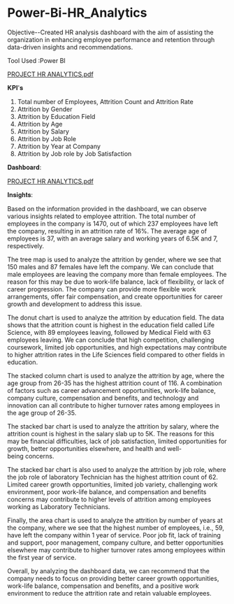 # Power-Bi-HR_Analytics

Objective--Created HR analysis dashboard with the aim of assisting the organization in enhancing employee performance 
and retention through data-driven insights and recommendations.


Tool Used :Power BI



[PROJECT HR ANALYTICS.pdf](https://github.com/vaidehip30/Power-Bi-HR_Analytics/files/11608653/PROJECT.HR.ANALYTICS.pdf)

𝐊𝐏𝐈'𝐬

1. Total number of Employees, Attrition Count and Attrition Rate
2. Attrition by Gender
3. Attrition by Education Field
4. Attrition by Age
5. Attrition by Salary
6. Attrition by Job Role
7. Attrition by Year at Company
8. Attrition by Job role by Job Satisfaction


𝐃𝐚𝐬𝐡𝐛𝐨𝐚𝐫𝐝:

[PROJECT HR ANALYTICS.pdf](https://github.com/vaidehip30/Power-Bi-HR_Analytics/files/11609173/PROJECT.HR.ANALYTICS.pdf)


𝐈𝐧𝐬𝐢𝐠𝐡𝐭𝐬:

Based on the information provided in the dashboard, we can observe various insights related to employee attrition. The total number of employees in the company is 1470, out of which 237 employees have left the company, resulting in an attrition rate of 16%. The average age of employees is 37, with an average salary and working years of 6.5K and 7, respectively.

The tree map is used to analyze the attrition by gender, where we see that 150 males and 87 females have left the company. We can conclude that male employees are leaving the company more than female employees. The reason for this may be due to work-life balance, lack of flexibility, or lack of career progression. The company can provide more flexible work arrangements, offer fair compensation, and create opportunities for career growth and development to address this issue.

The donut chart is used to analyze the attrition by education field. The data shows that the attrition count is highest in the education field called Life Science, with 89 employees leaving, followed by Medical Field with 63 employees leaving. We can conclude that high competition, challenging coursework, limited job opportunities, and high expectations may contribute to higher attrition rates in the Life Sciences field compared to other fields in education.

The stacked column chart is used to analyze the attrition by age, where the age group from 26-35 has the highest attrition count of 116. A combination of factors such as career advancement opportunities, work-life balance, company culture, compensation and benefits, and technology and innovation can all contribute to higher turnover rates among employees in the age group of 26-35.

The stacked bar chart is used to analyze the attrition by salary, where the attrition count is highest in the salary slab up to 5K. The reasons for this may be financial difficulties, lack of job satisfaction, limited opportunities for growth, better opportunities elsewhere, and health and well-being concerns.

The stacked bar chart is also used to analyze the attrition by job role, where the job role of laboratory Technician has the highest attrition count of 62. Limited career growth opportunities, limited job variety, challenging work environment, poor work-life balance, and compensation and benefits concerns may contribute to higher levels of attrition among employees working as Laboratory Technicians.

Finally, the area chart is used to analyze the attrition by number of years at the company, where we see that the highest number of employees, i.e., 59, have left the company within 1 year of service. Poor job fit, lack of training and support, poor management, company culture, and better opportunities elsewhere may contribute to higher turnover rates among employees within the first year of service.

Overall, by analyzing the dashboard data, we can recommend that the company needs to focus on providing better career growth opportunities, work-life balance, compensation and benefits, and a positive work environment to reduce the attrition rate and retain valuable employees.




